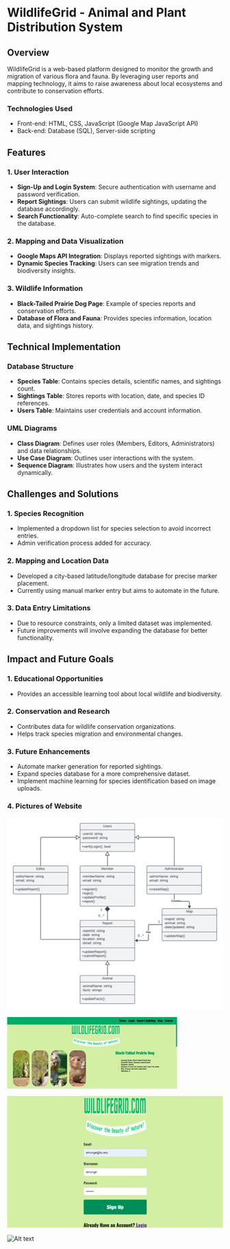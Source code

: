 # WildlifeGrid - Animal and Plant Distribution System

## Overview

WildlifeGrid is a web-based platform designed to monitor the growth and migration of various flora and fauna. By leveraging user reports and mapping technology, it aims to raise awareness about local ecosystems and contribute to conservation efforts.

### Technologies Used
- Front-end: HTML, CSS, JavaScript (Google Map JavaScript API)
- Back-end: Database (SQL), Server-side scripting

## Features

### **1. User Interaction**

- **Sign-Up and Login System**: Secure authentication with username and password verification.
- **Report Sightings**: Users can submit wildlife sightings, updating the database accordingly.
- **Search Functionality**: Auto-complete search to find specific species in the database.

### **2. Mapping and Data Visualization**

- **Google Maps API Integration**: Displays reported sightings with markers.
- **Dynamic Species Tracking**: Users can see migration trends and biodiversity insights.

### **3. Wildlife Information**

- **Black-Tailed Prairie Dog Page**: Example of species reports and conservation efforts.
- **Database of Flora and Fauna**: Provides species information, location data, and sightings history.

## Technical Implementation

### **Database Structure**

- **Species Table**: Contains species details, scientific names, and sightings count.
- **Sightings Table**: Stores reports with location, date, and species ID references.
- **Users Table**: Maintains user credentials and account information.

### **UML Diagrams**

- **Class Diagram**: Defines user roles (Members, Editors, Administrators) and data relationships.
- **Use Case Diagram**: Outlines user interactions with the system.
- **Sequence Diagram**: Illustrates how users and the system interact dynamically.

## Challenges and Solutions

### **1. Species Recognition**

- Implemented a dropdown list for species selection to avoid incorrect entries.
- Admin verification process added for accuracy.

### **2. Mapping and Location Data**

- Developed a city-based latitude/longitude database for precise marker placement.
- Currently using manual marker entry but aims to automate in the future.

### **3. Data Entry Limitations**

- Due to resource constraints, only a limited dataset was implemented.
- Future improvements will involve expanding the database for better functionality.

## Impact and Future Goals

### **1. Educational Opportunities**

- Provides an accessible learning tool about local wildlife and biodiversity.

### **2. Conservation and Research**

- Contributes data for wildlife conservation organizations.
- Helps track species migration and environmental changes.

### **3. Future Enhancements**

- Automate marker generation for reported sightings.
- Expand species database for a more comprehensive dataset.
- Implement machine learning for species identification based on image uploads.

### **4. Pictures of Website**

![Alt text](diagram1.png)

![Alt text](WILDLIFE2.png)

![Alt text](WILDLIFE3.png)

![Alt text](wildlife.4.png)



